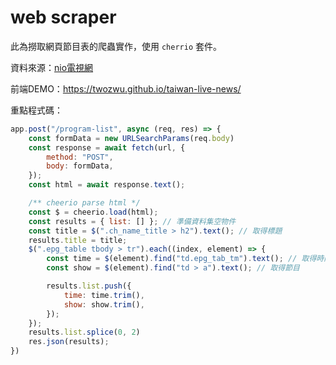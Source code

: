 # web scraper
此為撈取網頁節目表的爬蟲實作，使用 `cherrio` 套件。

資料來源：[nio電視網](http://www.niotv.com/i_index.php?cont=day)

前端DEMO：https://twozwu.github.io/taiwan-live-news/

重點程式碼：
```javascript
app.post("/program-list", async (req, res) => {
    const formData = new URLSearchParams(req.body)
    const response = await fetch(url, {
        method: "POST",
        body: formData,
    });
    const html = await response.text();

    /** cheerio parse html */
    const $ = cheerio.load(html);
    const results = { list: [] }; // 準備資料集空物件
    const title = $(".ch_name_title > h2").text(); // 取得標題
    results.title = title;
    $(".epg_table tbody > tr").each((index, element) => {
        const time = $(element).find("td.epg_tab_tm").text(); // 取得時間
        const show = $(element).find("td > a").text(); // 取得節目

        results.list.push({
            time: time.trim(),
            show: show.trim(),
        });
    });
    results.list.splice(0, 2)
    res.json(results);
})
```